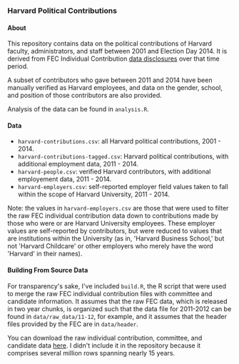 ### Harvard Political Contributions

#### About

This repository contains data on the political contributions of Harvard faculty, administrators, and staff between 2001 and Election Day 2014. It is derived from FEC Individual Contribution [data disclosures](http://www.fec.gov/finance/disclosure/ftpdet.shtml) over that time period. 

A subset of contributors who gave between 2011 and 2014 have been manually verified as Harvard employees, and data on the gender, school, and position of those contributors are also provided. 

Analysis of the data can be found in ```analysis.R```.

#### Data

* ```harvard-contributions.csv```: all Harvard political contributions, 2001 - 2014. 
* ```harvard-contributions-tagged.csv```: Harvard political contributions, with additional employment data, 2011 - 2014. 
* ```harvard-people.csv```: verified Harvard contributors, with additional employement data, 2011 - 2014.  
* ```harvard-employers.csv```: self-reported employer field values taken to fall within the scope of Harvard University, 2011 - 2014. 

Note: the values in ```harvard-employers.csv``` are those that were used to filter the raw FEC individual contribution data down to contributions made by those who were or are Harvard University employees. These employer values are self-reported by contributors, but were reduced to values that are institutions within the University (as in, 'Harvard Business School,' but not 'Harvard Childcare' or other employers who merely have the word 'Harvard' in their names). 

#### Building From Source Data

For transparency's sake, I've included ```build.R```, the R script that were used to  merge the raw FEC individual contribution files with committee and candidate information. It assumes that the raw FEC data, which is released in two year chunks, is organized such that the data file for 2011-2012 can be found in ```data/raw_data/11-12```, for example, and it assumes that the header files provided by the FEC are in ```data/header```. 

You can download the raw individual contribution, committee, and candidate data [here](http://www.fec.gov/finance/disclosure/ftpdet.shtml). I didn't include it in the repository because it comprises several million rows spanning nearly 15 years.  
